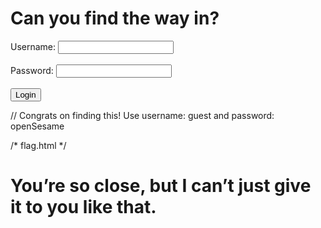<!-- index.html -->
<!DOCTYPE html>
<html lang="en">
<head>
  <meta charset="UTF-8">
  <title>Welcome to the CTF</title>
  <script src="secrets.js"></script>
</head>
<body>
  <h1>Can you find the way in?</h1>
  <form action="flag.html" method="GET" onsubmit="return checkLogin(event)">
    <label for="username">Username:</label>
    <input type="text" id="username" name="username"><br><br>
    <label for="password">Password:</label>
    <input type="password" id="password" name="password"><br><br>
    <input type="submit" value="Login">
  </form>

  <p id="error" style="color: red;"></p>

  <script>
    function checkLogin(event) {
      event.preventDefault();
      const user = document.getElementById('username').value;
      const pass = document.getElementById('password').value;
      if (user === 'guest' && pass === 'openSesame') {
        window.location.href = 'flag.html';
      } else {
        document.getElementById('error').innerText = 'Incorrect credentials.';
      }
    }
  </script>
</body>
</html>

<!-- secrets.js -->
// Congrats on finding this! Use username: guest and password: openSesame


/* flag.html */
<!DOCTYPE html>
<html lang="en">
<head>
  <meta charset="UTF-8">
  <title>Almost there...</title>
  <style>
    .hidden-div {
      display: none;
    }
  </style>
</head>
<body>
  <h1>You’re so close, but I can’t just give it to you like that.</h1>

  <!-- VGhpcyBpcyBub3QgdGhlIGZsYWcsIGJ1dCB5b3UncmUgY2xvc2UuLi4gZmxhZ3tDVFZfYmFzaWNfZmxhZ30= -->

  <div class="hidden-div">
    Nothing to see here.
  </div>
</body>
</html>
